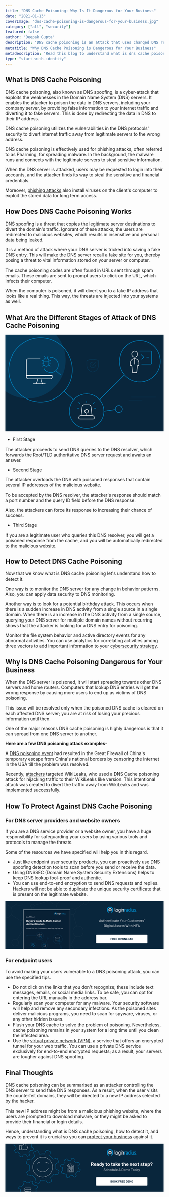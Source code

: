 ```yaml
---
title: "DNS Cache Poisoning: Why Is It Dangerous for Your Business"
date: "2021-01-13"
coverImage: "dns-cache-poisoning-is-dangerous-for-your-business.jpg"
category: ["all", "security"]
featured: false
author: "Deepak Gupta"
description: "DNS cache poisoning is an attack that uses changed DNS records to redirect online traffic to a website that is fake and resembles its intended destination."
metatitle: "Why DNS Cache Poisoning is Dangerous for Your Business"
metadescription: "Read this blog to understand what is dns cache poisoning and what should organizations do to avoid this cyberattack."
type: "start-with-identity"
---
```


## What is DNS Cache Poisoning

DNS cache poisoning, also known as DNS spoofing, is a cyber-attack that exploits the weaknesses in the Domain Name System (DNS) servers. It enables the attacker to poison the data in DNS servers, including your company server, by providing false information to your internet traffic and diverting it to fake servers. This is done by redirecting the data in DNS to their IP address.

DNS cache poisoning utilizes the vulnerabilities in the DNS protocols' security to divert internet traffic away from legitimate servers to the wrong address.

DNS cache poisoning is effectively used for phishing attacks, often referred to as Pharming, for spreading malware. In the background, the malware runs and connects with the legitimate servers to steal sensitive information.

When the DNS server is attacked, users may be requested to login into their accounts, and the attacker finds its way to steal the sensitive and financial credentials.

Moreover, [phishing attacks](https://www.loginradius.com/blog/start-with-identity/2018/02/phishing-for-identity/) also install viruses on the client's computer to exploit the stored data for long term access.

## How Does DNS Cache Poisoning Works

DNS spoofing is a threat that copies the legitimate server destinations to divert the domain's traffic. Ignorant of these attacks, the users are redirected to malicious websites, which results in insensitive and personal data being leaked.

It is a method of attack where your DNS server is tricked into saving a fake DNS entry. This will make the DNS server recall a fake site for you, thereby posing a threat to vital information stored on your server or computer.

The cache poisoning codes are often found in URLs sent through spam emails. These emails are sent to prompt users to click on the URL, which infects their computer.

When the computer is poisoned, it will divert you to a fake IP address that looks like a real thing. This way, the threats are injected into your systems as well.

## What Are the Different Stages of Attack of DNS Cache Poisoning

![stages-of-attack-of-DNS-cache-poisoning](stages-of-attack-of-DNS-cache-poisoning.png)

- First Stage

The attacker proceeds to send DNS queries to the DNS resolver, which forwards the Root/TLD authoritative DNS server request and awaits an answer.

- Second Stage

The attacker overloads the DNS with poisoned responses that contain several IP addresses of the malicious website.

To be accepted by the DNS resolver, the attacker's response should match a port number and the query ID field before the DNS response.

Also, the attackers can force its response to increasing their chance of success.

- Third Stage

If you are a legitimate user who queries this DNS resolver, you will get a poisoned response from the cache, and you will be automatically redirected to the malicious website.

## How to Detect DNS Cache Poisoning

Now that we know what is DNS cache poisoning let's understand how to detect it.

One way is to monitor the DNS server for any change in behavior patterns. Also, you can apply data security to DNS monitoring.

Another way is to look for a potential birthday attack. This occurs when there is a sudden increase in DNS activity from a single source in a single domain. When there is an increase in the DNS activity from a single source, querying your DNS server for multiple domain names without recurring shows that the attacker is looking for a DNS entry for poisoning.

Monitor the file system behavior and active directory events for any abnormal activities. You can use analytics for correlating activities among three vectors to add important information to your [cybersecurity strategy](https://www.loginradius.com/blog/start-with-identity/2019/10/cybersecurity-best-practices-for-enterprises/).

## Why Is DNS Cache Poisoning Dangerous for Your Business

When the DNS server is poisoned, it will start spreading towards other DNS servers and home routers. Computers that lookup DNS entries will get the wrong response by causing more users to end up as victims of DNS poisoning.

This issue will be resolved only when the poisoned DNS cache is cleared on each affected DNS server; you are at risk of losing your precious information until then.

One of the major reasons DNS cache poisoning is highly dangerous is that it can spread from one DNS server to another.

**Here are a few DNS poisoning attack examples-**

A [DNS poisoning event](https://www.computerworld.com/article/2516831/china-s-great-firewall-spreads-overseas.html) had resulted in the Great Firewall of China's temporary escape from China's national borders by censoring the internet in the USA till the problem was resolved.

Recently, [attackers](https://searchsecurity.techtarget.com/answer/How-did-OurMine-hackers-use-DNS-poisoning-to-attack-WikiLeaks) targeted WikiLeaks, who used a DNS Cache poisoning attack for hijacking traffic to their WikiLeaks like version. This intentional attack was created to divert the traffic away from WikiLeaks and was implemented successfully.

## How To Protect Against DNS Cache Poisoning

### For DNS server providers and website owners

If you are a DNS service provider or a website owner, you have a huge responsibility for safeguarding your users by using various tools and protocols to manage the threats.

Some of the resources we have specified will help you in this regard.

- Just like endpoint user security products, you can proactively use DNS spoofing detection tools to scan before you send or receive the data.
- Using DNSSEC (Domain Name System Security Extensions) helps to keep DNS lookup fool-proof and authentic.
- You can use end-to-end encryption to send DNS requests and replies. Hackers will not be able to duplicate the unique security certificate that is present on the legitimate website.

[![buyer-guide-to-multi-factor-authentication-ebook](buyer-guide-to-multi-factor-authentication-ebook.png)](https://www.loginradius.com/resource/buyers-guide-to-multi-factor-authentication/)

### For endpoint users

To avoid making your users vulnerable to a DNS poisoning attack, you can use the specified tips.

- Do not click on the links that you don't recognize; these include text messages, emails, or social media links. To be safe, you can opt for entering the URL manually in the address bar.
- Regularly scan your computer for any malware. Your security software will help and remove any secondary infections. As the poisoned sites deliver malicious programs, you need to scan for spyware, viruses, or any other hidden issues.
- Flush your DNS cache to solve the problem of poisoning. Nevertheless, cache poisoning remains in your system for a long time until you clean the infected area.
- Use the [virtual private network (VPN)](https://www.loginradius.com/blog/async/learn-about-vdn-for-cybersecurity/), a service that offers an encrypted tunnel for your web traffic. You can use a private DNS service exclusively for end-to-end encrypted requests; as a result, your servers are tougher against DNS spoofing.

## Final Thoughts

DNS cache poisoning can be summarised as an attacker controlling the DNS server to send fake DNS responses. As a result, when the user visits the counterfeit domains, they will be directed to a new IP address selected by the hacker.

This new IP address might be from a malicious phishing website, where the users are prompted to download malware, or they might be asked to provide their financial or login details.

Hence, understanding what is DNS cache poisoning, how to detect it, and ways to prevent it is crucial so you can [protect your business](https://www.loginradius.com/blog/start-with-identity/2020/06/consumer-data-privacy-security/) against it.

[![book-a-demo-loginradius](book-a-demo-loginradius.png)](https://www.loginradius.com/book-a-demo/)
